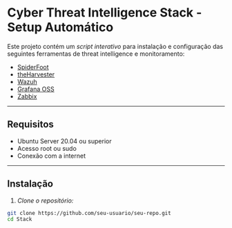 # Cyber Threat Intelligence Stack - Setup Automático

Este projeto contém um *script interativo* para instalação e configuração das seguintes ferramentas de threat intelligence e monitoramento:

- [SpiderFoot](https://github.com/smicallef/spiderfoot)
- [theHarvester](https://github.com/laramies/theHarvester)
- [Wazuh](https://wazuh.com/)
- [Grafana OSS](https://grafana.com/)
- [Zabbix](https://www.zabbix.com/)

---

## Requisitos

- Ubuntu Server 20.04 ou superior
- Acesso root ou sudo
- Conexão com a internet

---

## Instalação

1. *Clone o repositório:*

```bash
git clone https://github.com/seu-usuario/seu-repo.git
cd Stack
